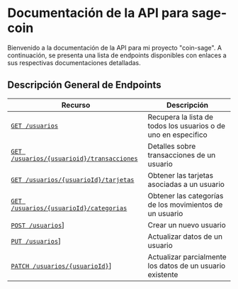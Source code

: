 # Documentación de la API para sage-coin

Bienvenido a la documentación de la API para mi proyecto "coin-sage". 
A continuación, se presenta una lista de endpoints disponibles con enlaces a sus respectivas documentaciones detalladas.

## Descripción General de Endpoints

| Recurso                    | Descripción |
| -------------------------- | ----------- |
| [`GET /usuarios`](./endpoints//get-usuarios.md)             | Recupera la lista de todos los usuarios o de uno en especifico|
| [`GET /usuarios/{usuarioid}/transacciones`](./endpoints//get-transacciones-id.md)   | Detalles sobre transacciones de un usuario |
| [`GET /usuarios/{usuarioId}/tarjetas`](./endpoints//get-tajetas-usuario-id.md)   | Obtener las tarjetas asociadas a un usuario|
| [`GET /usuarios/{usuarioId}/categorias`](./endpoints//get-categorias-usuario-id.md)   | Obtener las categorías de los movimientos de un usuario|
| [`POST /usuarios`](./endpoints//post-usuarios.md)]| Crear un nuevo usuario|
| [`PUT /usuarios`](./endpoints//put-usuarios.md)]| Actualizar datos de un usuario|
| [`PATCH /usuarios/{usuarioId}`](./endpoints//patch-usuarios.md)]| Actualizar parcialmente los datos de un usuario existente|

